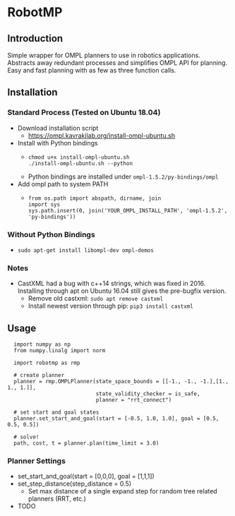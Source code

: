 # RobotMP
## Introduction
Simple wrapper for OMPL planners to use in robotics applications. Abstracts away redundant processes and simplifies OMPL API for planning. Easy and fast planning with as few as three function calls.
## Installation
### Standard Process (Tested on Ubuntu 18.04)
* Download installation script
  * https://ompl.kavrakilab.org/install-ompl-ubuntu.sh
* Install with Python bindings
  * ```
    chmod u+x install-ompl-ubuntu.sh
    ./install-ompl-ubuntu.sh --python
    ```
  * Python bindings are installed under ```ompl-1.5.2/py-bindings/ompl```
* Add ompl path to system PATH
  * ```
    from os.path import abspath, dirname, join
    import sys
    sys.path.insert(0, join('YOUR_OMPL_INSTALL_PATH', 'ompl-1.5.2', 'py-bindings'))
    ```
### Without Python Bindings
* ```sudo apt-get install libompl-dev ompl-demos```
### Notes
* CastXML had a bug with c++14 strings, which was fixed in 2016. Installing through apt on Ubuntu 16.04 still gives
the pre-bugfix version.
    * Remove old castxml: ```sudo apt remove castxml```
    * Install newest version through pip: ```pip3 install castxml```

## Usage
```
  import numpy as np
  from numpy.linalg import norm

  import robotmp as rmp
  
  # create planner
  planner = rmp.OMPLPlanner(state_space_bounds = [[-1., -1., -1.],[1., 1., 1.]],
                            state_validity_checker = is_safe,
                            planner = "rrt_connect")
  
  # set start and goal states
  planner.set_start_and_goal(start = [-0.5, 1.0, 1.0], goal = [0.5, 0.5, 0.5])
  
  # solve!
  path, cost, t = planner.plan(time_limit = 3.0)
```

### Planner Settings
* set_start_and_goal(start = [0,0,0], goal = [1,1,1])
* set_step_distance(step_distance = 0.5)
  * Set max distance of a single expand step for random tree related planners (RRT, etc.)
* TODO
